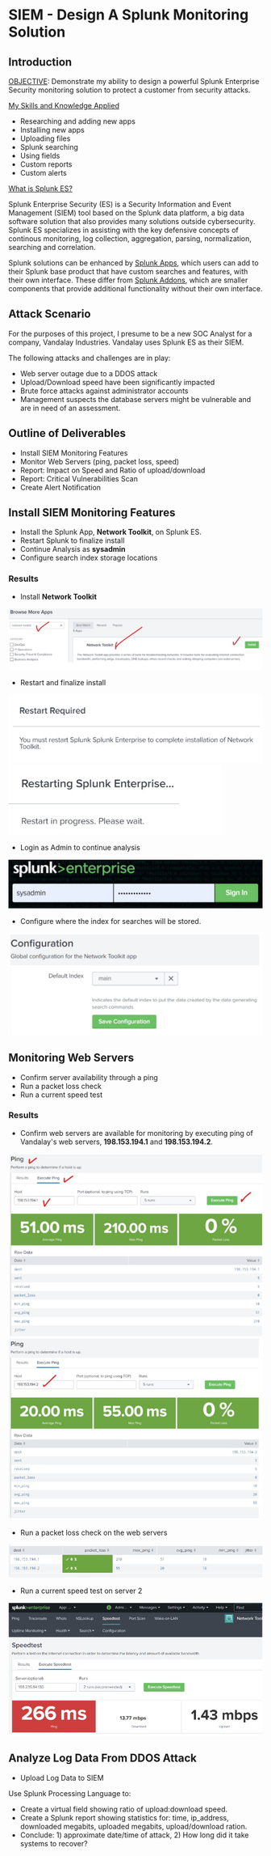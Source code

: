 # SIEM - Design A Splunk Monitoring Solution 

## Introduction

<ins>OBJECTIVE</ins>: Demonstrate my ability to design a powerful Splunk Enterprise Security monitoring solution to protect a customer from security attacks.

<ins>My Skills and Knowledge Applied</ins> 
- Researching and adding new apps
- Installing new apps
- Uploading files
- Splunk searching
- Using fields
- Custom reports
- Custom alerts

<ins>What is Splunk ES?</ins>

Splunk Enterprise Security (ES) is a Security Information and Event Management (SIEM) tool based on the Splunk data platform, a big data software solution that also provides many solutions outside cybersecurity. Splunk ES specializes in assisting with the key defensive concepts of continous monitoring, log collection, aggregation, parsing, normalization, searching and correlation. 

Splunk solutions can be enhanced by <ins>Splunk Apps</ins>, which users can add to their Splunk base product that have custom searches and features, with their own interface.  These differ from <ins>Splunk Addons</ins>, which are smaller components that provide additional functionality without their own interface.

## Attack Scenario
For the purposes of this project, I presume to be a new SOC Analyst for a company, Vandalay Industries. Vandalay uses Splunk ES as their SIEM.  

The following attacks and challenges are in play:
- Web server outage due to a DDOS attack
- Upload/Download speed have been significantly impacted
- Brute force attacks against administrator accounts
- Management suspects the database servers might be vulnerable and are in need of an assessment.

## Outline of Deliverables
- Install SIEM Monitoring Features
- Monitor Web Servers (ping, packet loss, speed)
- Report: Impact on Speed and Ratio of upload/download
- Report: Critical Vulnerabilities Scan
- Create Alert Notification
 
## Install SIEM Monitoring Features
- Install the Splunk App, **Network Toolkit**, on Splunk ES.
- Restart Splunk to finalize install
- Continue Analysis as **sysadmin**
- Configure search index storage locations

### Results
- Install **Network Toolkit**

![InstallNetworkToolkit](./images/1-01-BrowseInstallNetworkToolkit.jpg)

- Restart and finalize install

![Restart](./images/1-02-RestartRequired.jpg)
![Restarting](./images/1-03-Restarting.jpg)

- Login as Admin to continue analysis

![AdminLogin](./images/1-04-SplunkAdminLogin.jpg)

- Configure where the index for searches will be stored.

![ConfigIndex](./images/1-05-ConfigLocationSearchIndex.jpg)

## Monitoring Web Servers
- Confirm server availability through a ping
- Run a packet loss check
- Run a current speed test

### Results
- Confirm web servers are available for monitoring by executing ping of Vandalay's web servers, **198.153.194.1** and **198.153.194.2**. 

![PingWebServer1](./images/1-06-Ping1.jpg)
![PingWebServer2](./images/1-07-Ping2.jpg)

- Run a packet loss check on the web servers

![PacketLossCheck](./images/1-08-PacketLoss.jpg)

- Run a current speed test on server 2

![SpeedTestWebServer2](./images/1-09-Speed2.jpg)

## Analyze Log Data From DDOS Attack
- Upload Log Data to SIEM

Use Splunk Processing Language to:
- Create a virtual field showing ratio of upload:download speed.
- Create a Splunk report showing statistics for: time, ip_address, downloaded megabits, uploaded megabits, upload/download ration.
- Conclude: 1) approximate date/time of attack, 2) How long did it take systems to recover?


